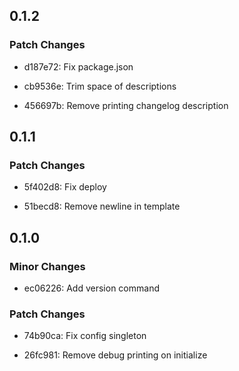 ## 0.1.2

### Patch Changes

- d187e72: Fix package.json
  
- cb9536e: Trim space of descriptions
  
- 456697b: Remove printing changelog description

## 0.1.1

### Patch Changes

- 5f402d8: Fix deploy
  
- 51becd8: Remove newline in template

## 0.1.0

### Minor Changes

- ec06226: Add version command
  
### Patch Changes

- 74b90ca: Fix config singleton
  
- 26fc981: Remove debug printing on initialize